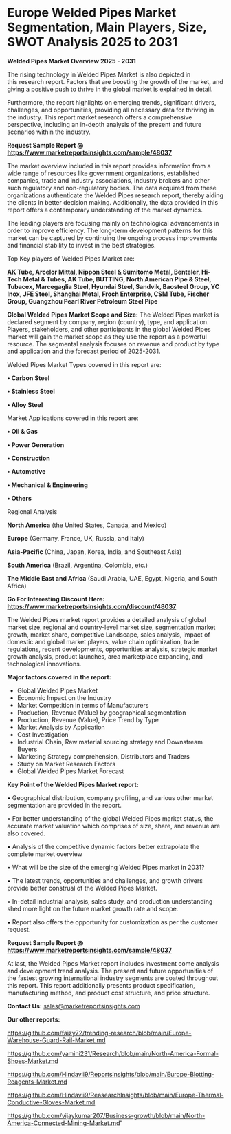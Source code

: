 # Europe Welded Pipes Market Segmentation, Main Players, Size, SWOT Analysis 2025 to 2031

<Strong> Welded Pipes Market Overview 2025 - 2031</strong>

The rising technology in Welded Pipes Market is also depicted in this research report. Factors that are boosting the growth of the market, and giving a positive push to thrive in the global market is explained in detail.

Furthermore, the report highlights on emerging trends, significant drivers, challenges, and opportunities, providing all necessary data for thriving in the industry. This report market research offers a comprehensive perspective, including an in-depth analysis of the present and future scenarios within the industry.

<strong>Request Sample Report @ <a href=https://www.marketreportsinsights.com/sample/48037>https://www.marketreportsinsights.com/sample/48037</a></strong>

The market overview included in this report provides information from a wide range of resources like government organizations, established companies, trade and industry associations, industry brokers and other such regulatory and non-regulatory bodies. The data acquired from these organizations authenticate the Welded Pipes research report, thereby aiding the clients in better decision making. Additionally, the data provided in this report offers a contemporary understanding of the market dynamics.

The leading players are focusing mainly on technological advancements in order to improve efficiency. The long-term development patterns for this market can be captured by continuing the ongoing process improvements and financial stability to invest in the best strategies.

Top Key players of Welded Pipes Market are:

<strong>AK Tube, Arcelor Mittal, Nippon Steel & Sumitomo Metal, Benteler, Hi-Tech Metal & Tubes, AK Tube, BUTTING, North American Pipe & Steel, Tubacex, Marcegaglia Steel, Hyundai Steel, Sandvik, Baosteel Group, YC Inox, JFE Steel, Shanghai Metal, Froch Enterprise, CSM Tube, Fischer Group, Guangzhou Pearl River Petroleum Steel Pipe</strong>

<strong><b>Global Welded Pipes Market Scope and Size:</b></strong>
The Welded Pipes market is declared segment by company, region (country), type, and application. Players, stakeholders, and other participants in the global Welded Pipes market will gain the market scope as they use the report as a powerful resource. The segmental analysis focuses on revenue and product by type and application and the forecast period of 2025-2031.

Welded Pipes Market Types covered in this report are:

<strong>•  Carbon Steel

•  Stainless Steel

•  Alloy Steel</strong>

Market Applications covered in this report are:

<strong>•  Oil & Gas

•  Power Generation

•  Construction

•  Automotive

•  Mechanical & Engineering

•  Others</strong> 

Regional Analysis

<strong>North America</strong> (the United States, Canada, and Mexico)

<strong>Europe</strong> (Germany, France, UK, Russia, and Italy)

<strong>Asia-Pacific</strong> (China, Japan, Korea, India, and Southeast Asia)

<strong>South America</strong> (Brazil, Argentina, Colombia, etc.)

<strong>The Middle East and Africa</strong> (Saudi Arabia, UAE, Egypt, Nigeria, and South Africa)

<strong>Go For Interesting Discount Here: <a href=https://www.marketreportsinsights.com/discount/48037>https://www.marketreportsinsights.com/discount/48037</a></strong>

The Welded Pipes market report provides a detailed analysis of global market size, regional and country-level market size, segmentation market growth, market share, competitive Landscape, sales analysis, impact of domestic and global market players, value chain optimization, trade regulations, recent developments, opportunities analysis, strategic market growth analysis, product launches, area marketplace expanding, and technological innovations.

<strong><b>Major factors covered in the report:</b></strong>
<ul>
  <li>Global Welded Pipes Market </li>
  <li>Economic Impact on the Industry</li>
  <li>Market Competition in terms of Manufacturers</li>
  <li>Production, Revenue (Value) by geographical segmentation</li>
  <li>Production, Revenue (Value), Price Trend by Type</li>
  <li>Market Analysis by Application</li>
  <li>Cost Investigation</li>
  <li>Industrial Chain, Raw material sourcing strategy and Downstream Buyers</li>
  <li>Marketing Strategy comprehension, Distributors and Traders</li>
  <li>Study on Market Research Factors</li>
  <li>Global Welded Pipes Market Forecast</li>
</ul>

<strong><b>Key Point of the Welded Pipes Market report:</b></strong>

• Geographical distribution, company profiling, and various other market segmentation are provided in the report.

• For better understanding of the global Welded Pipes market status, the accurate market valuation which comprises of size, share, and revenue are also covered.

• Analysis of the competitive dynamic factors better extrapolate the complete market overview

• What will be the size of the emerging Welded Pipes market in 2031?

• The latest trends, opportunities and challenges, and growth drivers provide better construal of the Welded Pipes Market.

• In-detail industrial analysis, sales study, and production understanding shed more light on the future market growth rate and scope.

• Report also offers the opportunity for customization as per the customer request.

<strong>Request Sample Report @ <a href=https://www.marketreportsinsights.com/sample/48037>https://www.marketreportsinsights.com/sample/48037</a></strong>

At last, the Welded Pipes Market report includes investment come analysis and development trend analysis. The present and future opportunities of the fastest growing international industry segments are coated throughout this report. This report additionally presents product specification, manufacturing method, and product cost structure, and price structure.

<strong>Contact Us:</strong>
sales@marketreportsinsights.com

<strong>Our other reports:</strong>

<a href=https://github.com/faizy72/trending-research/blob/main/Europe-Warehouse-Guard-Rail-Market.md>https://github.com/faizy72/trending-research/blob/main/Europe-Warehouse-Guard-Rail-Market.md</a>

<a href=https://github.com/yamini231/Research/blob/main/North-America-Formal-Shoes-Market.md>https://github.com/yamini231/Research/blob/main/North-America-Formal-Shoes-Market.md</a>

<a href=https://github.com/Hindavii9/Reportsinsights/blob/main/Europe-Blotting-Reagents-Market.md>https://github.com/Hindavii9/Reportsinsights/blob/main/Europe-Blotting-Reagents-Market.md</a>

<a href=https://github.com/Hindavii9/ReasearchInsights/blob/main/Europe-Thermal-Conductive-Gloves-Market.md>https://github.com/Hindavii9/ReasearchInsights/blob/main/Europe-Thermal-Conductive-Gloves-Market.md</a>

<a href=https://github.com/vijaykumar207/Business-growth/blob/main/North-America-Connected-Mining-Market.md>https://github.com/vijaykumar207/Business-growth/blob/main/North-America-Connected-Mining-Market.md</a>"
